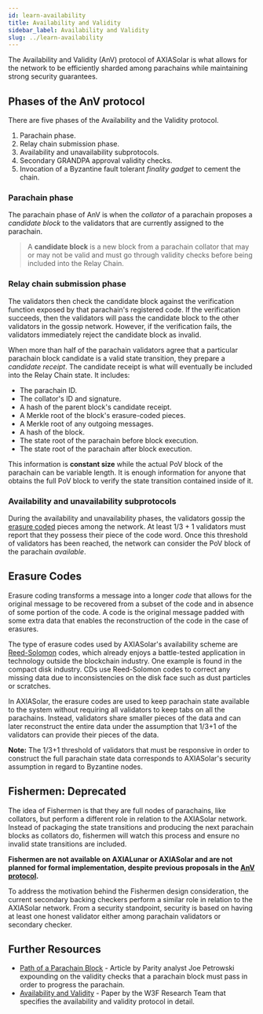 ```yaml
---
id: learn-availability
title: Availability and Validity
sidebar_label: Availability and Validity
slug: ../learn-availability
---
```


The Availability and Validity (AnV) protocol of AXIASolar is what allows for the network to be
efficiently sharded among parachains while maintaining strong security guarantees.

## Phases of the AnV protocol

There are five phases of the Availability and the Validity protocol.

1. Parachain phase.
2. Relay chain submission phase.
3. Availability and unavailability subprotocols.
4. Secondary GRANDPA approval validity checks.
5. Invocation of a Byzantine fault tolerant _finality gadget_ to cement the chain.

### Parachain phase

The parachain phase of AnV is when the _collator_ of a parachain proposes a _candidate block_ to the
validators that are currently assigned to the parachain.

> A **candidate block** is a new block from a parachain collator that may or may not be valid and
> must go through validity checks before being included into the Relay Chain.

### Relay chain submission phase

The validators then check the candidate block against the verification function exposed by that
parachain's registered code. If the verification succeeds, then the validators will pass the
candidate block to the other validators in the gossip network. However, if the verification fails,
the validators immediately reject the candidate block as invalid.

When more than half of the parachain validators agree that a particular parachain block candidate is
a valid state transition, they prepare a _candidate receipt_. The candidate receipt is what will
eventually be included into the Relay Chain state. It includes:

- The parachain ID.
- The collator's ID and signature.
- A hash of the parent block's candidate receipt.
- A Merkle root of the block's erasure-coded pieces.
- A Merkle root of any outgoing messages.
- A hash of the block.
- The state root of the parachain before block execution.
- The state root of the parachain after block execution.

This information is **constant size** while the actual PoV block of the parachain can be variable
length. It is enough information for anyone that obtains the full PoV block to verify the state
transition contained inside of it.

### Availability and unavailability subprotocols

During the availability and unavailability phases, the validators gossip the
[erasure coded](#erasure-codes) pieces among the network. At least 1/3 + 1 validators must report
that they possess their piece of the code word. Once this threshold of validators has been reached,
the network can consider the PoV block of the parachain _available_.

## Erasure Codes

Erasure coding transforms a message into a longer _code_ that allows for the original message to be
recovered from a subset of the code and in absence of some portion of the code. A code is the
original message padded with some extra data that enables the reconstruction of the code in the case
of erasures.

The type of erasure codes used by AXIASolar's availability scheme are [Reed-Solomon][reed solomon]
codes, which already enjoys a battle-tested application in technology outside the blockchain
industry. One example is found in the compact disk industry. CDs use Reed-Solomon codes to correct
any missing data due to inconsistencies on the disk face such as dust particles or scratches.

In AXIASolar, the erasure codes are used to keep parachain state available to the system without
requiring all validators to keep tabs on all the parachains. Instead, validators share smaller
pieces of the data and can later reconstruct the entire data under the assumption that 1/3+1 of the
validators can provide their pieces of the data.

**Note:** The 1/3+1 threshold of validators that must be responsive in order to construct the full
parachain state data corresponds to AXIASolar's security assumption in regard to Byzantine nodes.

## Fishermen: Deprecated

The idea of Fishermen is that they are full nodes of parachains, like collators, but perform a different role in relation to the AXIASolar network. Instead of packaging the state transitions and producing the next parachain blocks as collators do, fishermen will watch this process and ensure no invalid state transitions are included.

**Fishermen are not available on AXIALunar or AXIASolar and are not planned for formal implementation, despite previous proposals in the [AnV protocol](https://w3f-research.readthedocs.io/en/latest/axiasolar/Availability_and_Validity.html).**

To address the motivation behind the Fishermen design consideration, the current secondary backing checkers perform a similar role in relation to the AXIASolar network. From a security standpoint, security is based on having at least one honest validator either among parachain validators or secondary checker.

## Further Resources

- [Path of a Parachain Block][life of] - Article by Parity analyst Joe Petrowski expounding on the
  validity checks that a parachain block must pass in order to progress the parachain.
- [Availability and Validity][anv paper] - Paper by the W3F Research Team that specifies the
  availability and validity protocol in detail.

[reed solomon]: https://en.wikipedia.org/wiki/Reed%E2%80%93Solomon_error_correction
[pruning]: https://example.org
[life of]: https://axiasolar.network/the-path-of-a-parachain-block/
[anv paper]: https://github.com/w3f/research/tree/85cd4adfccb7d435f21cd9fd249cd1b7f5167537/docs/papers/AnV
